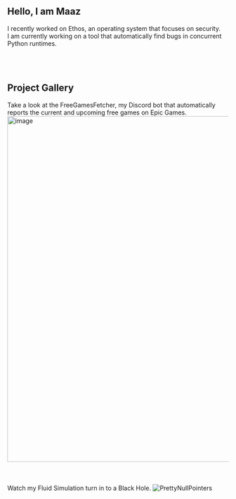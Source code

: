 ## Hello, I am Maaz
  I recently worked on Ethos, an operating system that focuses on security.
<br>
  I am currently working on a tool that automatically find bugs in concurrent Python runtimes.
<br>
<br>
<br>
<br>
## Project Gallery
  Take a look at the FreeGamesFetcher, my Discord bot that automatically reports the current and upcoming free games on Epic Games.
  <img width="758" height="787" alt="image" src="https://github.com/user-attachments/assets/e6e13398-df1d-4e4b-9ea0-2fac3e8f8780" />
<br><br><br><br>
  Watch my Fluid Simulation turn in to a Black Hole.
  ![PrettyNullPointers](https://github.com/user-attachments/assets/8e0dc300-9d48-4dfb-9fa9-8e1972da6cb0)


<!--
**mqbal/mqbal** is a ✨ _special_ ✨ repository because its `README.md` (this file) appears on your GitHub profile.

Here are some ideas to get you started:

- 🔭 I’m currently working on ...
- 🌱 I’m currently learning ...![BeautifulNullPointers](https://github.com/user-attachments/assets/7a5cfbac-738f-466c-b04c-b8a23d6b1bca)

- 👯 I’m looking to collaborate on ...
- 🤔 I’m looking for help with ...
- 💬 Ask me about ...
- 📫 How to reach me: ...
- 😄 Pronouns: ...
- ⚡ Fun fact: ...
-->
